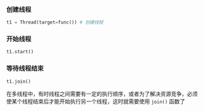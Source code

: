 ### 创建线程
``` python
t1 = Thread(target=func()) # 创建线程
```

### 开始线程
``` python
t1.start()
```

### 等待线程结束
``` python
t1.join()
```

在多线程中，有时线程之间需要有一定的执行顺序，或者为了解决资源竞争，必须使某个线程结束后才能开始执行另一个线程，这时就需要使用 `join()` 函数了
